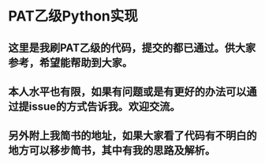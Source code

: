 # PAT乙级Python实现
## 这里是我刷PAT乙级的代码，提交的都已通过。供大家参考，希望能帮助到大家。
## 本人水平也有限，如果有问题或是有更好的办法可以通过提issue的方式告诉我。欢迎交流。
## 另外附上我简书的地址，如果大家看了代码有不明白的地方可以移步简书，其中有我的思路及解析。

